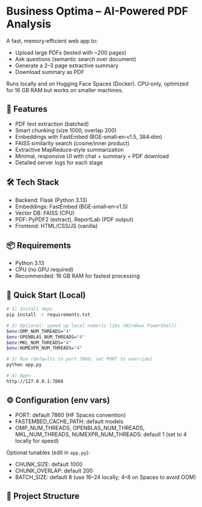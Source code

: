 # Business Optima – AI-Powered PDF Analysis

A fast, memory‑efficient web app to:
- Upload large PDFs (tested with ~200 pages)
- Ask questions (semantic search over document)
- Generate a 2–3 page extractive summary
- Download summary as PDF

Runs locally and on Hugging Face Spaces (Docker). CPU‑only, optimized for 16 GB RAM but works on smaller machines.

## 🚀 Features
- PDF text extraction (batched)
- Smart chunking (size 1000, overlap 200)
- Embeddings with FastEmbed (BGE‑small‑en‑v1.5, 384‑dim)
- FAISS similarity search (cosine/inner product)
- Extractive MapReduce‑style summarization
- Minimal, responsive UI with chat + summary + PDF download
- Detailed server logs for each stage

## 🛠️ Tech Stack
- Backend: Flask (Python 3.13)
- Embeddings: FastEmbed (BGE‑small‑en‑v1.5)
- Vector DB: FAISS (CPU)
- PDF: PyPDF2 (extract), ReportLab (PDF output)
- Frontend: HTML/CSS/JS (vanilla)

## 📦 Requirements
- Python 3.13
- CPU (no GPU required)
- Recommended: 16 GB RAM for fastest processing

## 🧪 Quick Start (Local)
```bash
# 1) Install deps
pip install -r requirements.txt

# 2) Optional: speed up local numeric libs (Windows PowerShell)
$env:OMP_NUM_THREADS="4"
$env:OPENBLAS_NUM_THREADS="4"
$env:MKL_NUM_THREADS="4"
$env:NUMEXPR_NUM_THREADS="4"

# 3) Run (defaults to port 7860; set PORT to override)
python app.py

# 4) Open
http://127.0.0.1:7860
```

## ⚙️ Configuration (env vars)
- PORT: default 7860 (HF Spaces convention)
- FASTEMBED_CACHE_PATH: default models
- OMP_NUM_THREADS, OPENBLAS_NUM_THREADS, MKL_NUM_THREADS, NUMEXPR_NUM_THREADS: default 1 (set to 4 locally for speed)

Optional tunables (edit in `app.py`):
- CHUNK_SIZE: default 1000
- CHUNK_OVERLAP: default 200
- BATCH_SIZE: default 8 (use 16–24 locally; 4–8 on Spaces to avoid OOM)

## 📁 Project Structure
